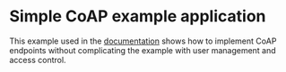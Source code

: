 # Simple CoAP example application

This example used in the
[documentation](https://docs.nabto.com/developer/guides/platforms/embedded/examples.html)
shows how to implement CoAP endpoints without complicating the example
with user management and access control.
